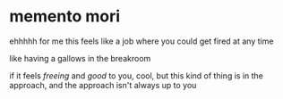# memento mori

ehhhhh for me this feels like a job where you could get fired at any time

like having a gallows in the breakroom

if it feels _freeing_ and _good_ to you, cool, but this kind of thing is in the approach, and the approach isn't always up to you
